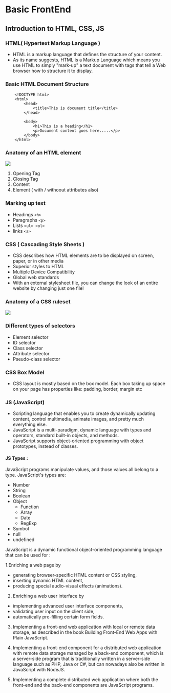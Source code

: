 # Basic FrontEnd

## Introduction to HTML, CSS, JS

### HTML( Hypertext Markup Language )
- HTML is a markup language that defines the structure of your content.
- As its name suggests, HTML is a Markup Language which means you use HTML to simply "mark-up" a text document with tags that tell a Web browser how to structure it to display.
	
### Basic HTML Document Structure
```
	<!DOCTYPE html>
	<html>
		<head>
			<title>This is document title</title>
		</head>
		
		<body>
			<h1>This is a heading</h1>
			<p>Document content goes here.....</p>
		</body>
	</html>
```
	
### Anatomy of an HTML element


![](https://developer.mozilla.org/en-US/docs/Learn/Getting_started_with_the_web/HTML_basics/grumpy-cat-small.png)

1. Opening Tag
2. Closing Tag
3. Content
4. Element ( with / withoout attributes also)

### Marking up text

- Headings ```<h>```
- Paragraphs ```<p> ```
- Lists ```<ul> <ol> ```
- links ```<a> ```


### CSS ( Cascading Style Sheets )

- CSS describes how HTML elements are to be displayed on screen, paper, or in other media
- Superior styles to HTML
- Multiple Device Compatibility
- Global web standards
- With an external stylesheet file, you can change the look of an entire website by changing just one file!


### Anatomy of a CSS ruleset
![](https://developer.mozilla.org/en-US/docs/Learn/Getting_started_with_the_web/CSS_basics/css-declaration-small.png)

### Different types of selectors
- Element selector 
- ID selector
- Class selector
- Attribute selector
- Pseudo-class selector

### CSS Box Model 
- CSS layout is mostly based on the box model. Each box taking up space on your page has properties like: padding, border, margin etc


### JS (JavaScript)
-  Scripting language that enables you to create dynamically updating content, control multimedia, animate images, and pretty much everything else. 
- JavaScript is a multi-paradigm, dynamic language with types and operators, standard built-in objects, and methods.
- JavaScript supports object-oriented programming with object prototypes, instead of classes.

#### JS Types : 

JavaScript programs manipulate values, and those values all belong to a type. JavaScript's types are:
- Number
- String
- Boolean
- Object
	- Function
	- Array
	- Date
	- RegExp
- Symbol
- null
- undefined


JavaScript is a dynamic functional object-oriented programming language that can be used for :


1.Enriching a web page by
- generating browser-specific HTML content or CSS styling,
- inserting dynamic HTML content,
- producing special audio-visual effects (animations).

2. Enriching a web user interface by

- implementing advanced user interface components,
- validating user input on the client side,
- automatically pre-filling certain form fields.

3. Implementing a front-end web application with local or remote data storage, as described in the book Building Front-End Web Apps with Plain JavaScript.

4. Implementing a front-end component for a distributed web application with remote data storage managed by a back-end component, which is a server-side program that is traditionally written in a server-side language such as PHP, Java or C#, but can nowadays also be written in JavaScript with NodeJS.

5. Implementing a complete distributed web application where both the front-end and the back-end components are JavaScript programs.

